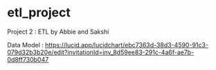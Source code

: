 # etl_project
Project 2 : ETL by Abbie and Sakshi

Data Model : https://lucid.app/lucidchart/ebc7363d-38d3-4590-91c3-079d32b3b20e/edit?invitationId=inv_8d59ee83-291c-4a6f-ae7b-0d8ff730b047
